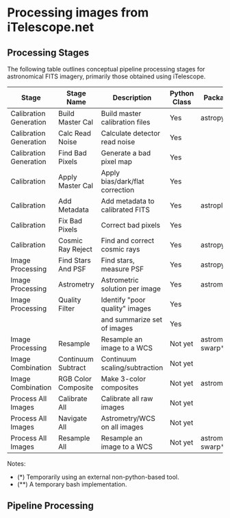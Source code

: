 # Processing images from iTelescope.net

## Processing Stages

The following table outlines conceptual pipeline processing stages
for astronomical FITS imagery, primarily those obtained using iTelescope.

| Stage                  | Stage Name          | Description                     | Python Class | Package Used      | Command Line Tool?     |
| ---------------------- | ------------------- | ------------------------------- | ------------ | ----------------- | ---------------------- |
| Calibration Generation | Build Master Cal    | Build master calibration files  | Yes          | astropy.ccdproc   | ap_combine_darks.py    |
| Calibration Generation | Calc Read Noise     | Calculate detector read noise   | Yes          |                   | ap_calc_read_noise.py  |
| Calibration Generation | Find Bad Pixels     | Generate a bad pixel map        | Yes          |                   | ap_find_badpix.py      |
| Calibration            | Apply Master Cal    | Apply bias/dark/flat correction | Yes          |                   | ap_calibrate.py        |
| Calibration            | Add Metadata        | Add metadata to calibrated FITS | Yes          | astroplan         | ap_add_metadata.py     |
| Calibration            | Fix Bad Pixels      | Correct bad pixels              | Yes          |                   | ap_fix_badpix.py       |
| Calibration            | Cosmic Ray Reject   | Find and correct cosmic rays    | Yes          | astropy.ccdproc   | Not yet                |
| Image Processing       | Find Stars And PSF  | Find stars, measure PSF         | Yes          | astropy.photutils | ap_find_stars.py       |
| Image Processing       | Astrometry          | Astrometric solution per image  | Yes          | astrometry.net    | ap_astrometry.py       |
| Image Processing       | Quality Filter      | Identify "poor quality" images  | Yes          |                   | ap_find_stars.py       |
|                        |                     | and summarize set of images     | Yes          |                   | ap_quality_summary.py  |
| Image Processing       | Resample            | Resample an image to a WCS      | Not yet      | astromatic swarp* | (resample_all.sh**)    |
| Image Combination      | Continuum Subtract  | Continuum scaling/subtraction   | Not yet      |                   | Not yet                |
| Image Combination      | RGB Color Composite | Make 3-color composites         | Not yet      | astromatic stiff* | (composite_all.sh**)   | 
| Process All Images     | Calibrate All       | Calibrate all raw images        | Not yet      |                   | (calibrate_all.sh**)   |
| Process All Images     | Navigate All        | Astrometry/WCS on all images    | Not yet      |                   | (navigate_all.sh**)    |
| Process All Images     | Resample All        | Resample an image to a WCS      | Not yet      | astromatic swarp* | (resample_all.sh**)    |

Notes:

 - (*) Temporarily using an external non-python-based tool. 
 - (**) A temporary bash implementation.

## Pipeline Processing

